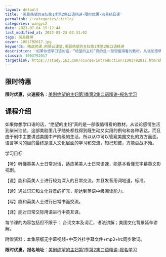 ```yaml
---
layout: default
title: '美剧绝望的主妇第1季第2集口语精讲-限时优惠-网易精品课'
permalink: /:categories/:title/
categories: wangyi2
date: 2021-07-04 15:12:44
last_modified_at: 2022-05-23 02:31:02
tags: 网易提供
cover: 1003792017.jpg
keywords: 精选网课,网易云课堂,美剧绝望的主妇第1季第2集口语精讲
description: '如果你想学口语的话，“绝望的主妇”真的是一部很值得看的教材。从谈论感情生活到柴米油盐，这部美剧里几乎随处都找得到既生动又'
classid: 1003792017
targetlink: https://study.163.com/course/introduction/1003792017.htm?share=1&shareId=1025206652&utm_campaign=share&utm_medium=iphoneShare&utm_source=&utm_u=1025206652
---
```


## 限时特惠

**限时优惠，火速报名**：[美剧绝望的主妇第1季第2集口语精讲-报名学习](https://study.163.com/course/introduction/1003792017.htm?share=1&shareId=1025206652&utm_campaign=share&utm_medium=iphoneShare&utm_source=&utm_u=1025206652)

## 课程介绍

如果你想学口语的话，“绝望的主妇”真的是一部很值得看的教材。从谈论感情生活到柴米油盐，这部美剧里几乎随处都找得到既生动又实用的例句和各种表达。而且由于剧中主要讲述美国中产阶级的生活，所以从中可以管窥美国文化的方方面面。语言学习的目的最终是进入文化层面的学习和交流，知己知彼，方能百战不殆。 

学习目标 

【听】听懂英美人士日常对话，适应英美人士日常语速，能基本看懂无字幕英文影视剧。 

【说】能和英美人士进行较为深入的日常交流，并且发音用词地道，标准。 

【读】通过词汇和文化背景的扩充，能达到英语中级阅读能力。 

【写】能和英美人士进行日常书面交流。 

【译】能对日常交际用语进行中英互译。 

每节课的内容包括但不限于： 台词文本及词汇，语法讲解；美国文化背景延伸讲解。

附赠资料：本集原版无字幕视频+中英外挂字幕文件+mp3+lrc同步歌词。

**限时优惠，报名地址**：[美剧绝望的主妇第1季第2集口语精讲-报名学习](https://study.163.com/course/introduction/1003792017.htm?share=1&shareId=1025206652&utm_campaign=share&utm_medium=iphoneShare&utm_source=&utm_u=1025206652)


